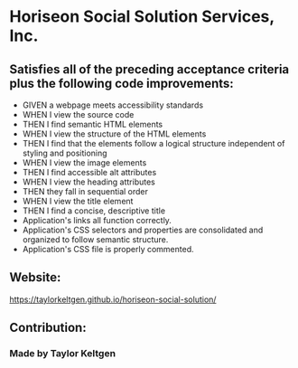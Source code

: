 # Horiseon Social Solution Services, Inc.


## Satisfies all of the preceding acceptance criteria plus the following code improvements:

* GIVEN a webpage meets accessibility standards
* WHEN I view the source code
* THEN I find semantic HTML elements
* WHEN I view the structure of the HTML elements
* THEN I find that the elements follow a logical structure independent of styling and positioning
* WHEN I view the image elements
* THEN I find accessible alt attributes
* WHEN I view the heading attributes
* THEN they fall in sequential order
* WHEN I view the title element
* THEN I find a concise, descriptive title
* Application's links all function correctly.
* Application's CSS selectors and properties are consolidated and organized to follow semantic structure.
* Application's CSS file is properly commented.

## Website:
https://taylorkeltgen.github.io/horiseon-social-solution/

## Contribution:
### Made by Taylor Keltgen
